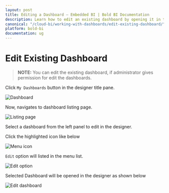 ```yaml
---
layout: post
title: Editing a Dashboard – Embedded BI | Bold BI Documentation
description: Learn how to edit an existing dashboard by opening it in the WYSIWYG designer from list of dashboards in Bold BI Embedded.
canonical: "/cloud-bi/working-with-dashboards/edit-existing-dashboard/"
platform: bold-bi
documentation: ug
---
```

# Edit Existing Dashboard
   
   > **NOTE:**  You can edit the existing dashboard, if administrator gives permission for edit the dashboards.
   
   Click `My Dashboards` button in the designer title pane. 

   ![Dashboard](/bold-bi-docs/static/assets/embedded/working-with-dashboards/images/mydashboard.png)

   Now, navigates to dashboard listing page.

   ![Listing page](/bold-bi-docs/static/assets/embedded/working-with-dashboards/images/listpage.png)
   
   Select a dashboard from the left panel to edit in the designer.

   Click the highlighted icon like below

   ![Menu icon](/bold-bi-docs/static/assets/embedded/working-with-dashboards/images/menuicon.png)

   `Edit` option will listed in the menu list.
   
   ![Edit option](/bold-bi-docs/static/assets/embedded/working-with-dashboards/images/editoption.png#width=60%)

   Selected Dashboard will be opened in the designer as shown below

   ![Edit dashboard](/bold-bi-docs/static/assets/embedded/working-with-dashboards/images/editdashboard.png)
       